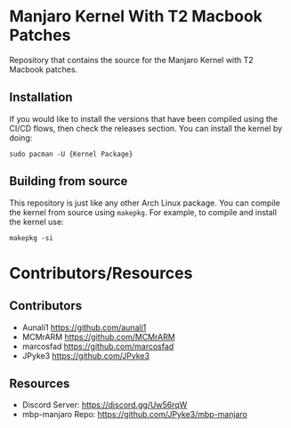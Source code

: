 # Manjaro Kernel With T2 Macbook Patches

Repository that contains the source for the Manjaro Kernel with T2 Macbook patches.

## Installation

If you would like to install the versions that have been compiled using the CI/CD flows, then check the releases section. You can install the kernel by doing:

```
sudo pacman -U {Kernel Package}
```

## Building from source

This repository is just like any other Arch Linux package. You can compile the kernel from source using `makepkg`. For example, to compile and install the kernel use:

```
makepkg -si
```

# Contributors/Resources

## Contributors

 - Aunali1 <https://github.com/aunali1>
 - MCMrARM <https://github.com/MCMrARM>
 - marcosfad <https://github.com/marcosfad>
 - JPyke3 <https://github.com/JPyke3>

## Resources

 - Discord Server: <https://discord.gg/Uw56rqW>
 - mbp-manjaro Repo: <https://github.com/JPyke3/mbp-manjaro> 
